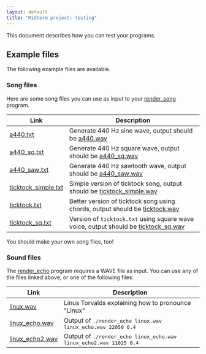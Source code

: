 ```yaml
---
layout: default
title: "Midterm project: testing"
---
```


This document describes how you can test your programs.

## Example files

The following example files are available.

### Song files

Here are some song files you can use as input to your [render\_song](render_song.html) program.

Link | Description
---- | -----------
[a440.txt](res/a440.txt) | Generate 440 Hz sine wave, output should be [a440.wav](snd/a440.wav)
[a440\_sq.txt](res/a440_sq.txt) | Generate 440 Hz square wave, output should be [a440\_sq.wav](snd/a440_sq.wav)
[a440\_saw.txt](res/a440_saw.txt) | Generate 440 Hz sawtooth wave, output should be [a440\_saw.wav](snd/a440_saw.wav)
[ticktock\_simple.txt](res/ticktock_simple.txt) | Simple version of ticktock song, output should be [ticktock\_simple.wav](snd/ticktock_simple.wav)
[ticktock.txt](res/ticktock.txt) | Better version of ticktock song using chords, output should be [ticktock.wav](snd/ticktock.wav)
[ticktock\_sq.txt](res/ticktock_sq.txt) | Version of `ticktock.txt` using square wave voice, output should be [ticktock\_sq.wav](snd/ticktock_sq.wav)

You should make your own song files, too!

### Sound files

The [render\_echo](render_echo.html) program requires a WAVE file as input.  You can use any of the files linked above, or one of the following files:

Link | Description
---- | -----------
[linux.wav](snd/linux.wav) | Linus Torvalds explaining how to pronounce "Linux"
[linux\_echo.wav](snd/linux_echo.wav) | Output of <tt>./render&#95;echo linux.wav linux&#95;echo.wav 22050 0.4</tt>
[linux\_echo2.wav](snd/linux_echo2.wav) | Output of <tt>./render&#95;echo linux&#95;echo.wav linux&#95;echo2.wav 11025 0.4</tt>
